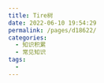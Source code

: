```yaml
---
title: Tire树
date: 2022-06-10 19:54:29
permalink: /pages/d18622/
categories:
  - 知识积累
  - 常见知识
tags:
  - 
---
```

